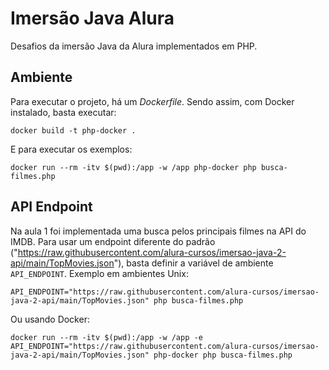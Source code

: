 # Imersão Java Alura

Desafios da imersão Java da Alura implementados em PHP.

## Ambiente

Para executar o projeto, há um _Dockerfile_. Sendo assim, com Docker instalado, basta executar:

```shell
docker build -t php-docker .
```

E para executar os exemplos:
```shell
docker run --rm -itv $(pwd):/app -w /app php-docker php busca-filmes.php
```

## API Endpoint

Na aula 1 foi implementada uma busca pelos principais filmes na API do IMDB.
Para usar um endpoint diferente do padrão ("https://raw.githubusercontent.com/alura-cursos/imersao-java-2-api/main/TopMovies.json"), basta definir a variável de ambiente `API_ENDPOINT`. Exemplo em ambientes Unix:

```shell
API_ENDPOINT="https://raw.githubusercontent.com/alura-cursos/imersao-java-2-api/main/TopMovies.json" php busca-filmes.php
```

Ou usando Docker:
```shell
docker run --rm -itv $(pwd):/app -w /app -e API_ENDPOINT="https://raw.githubusercontent.com/alura-cursos/imersao-java-2-api/main/TopMovies.json" php-docker php busca-filmes.php
```
